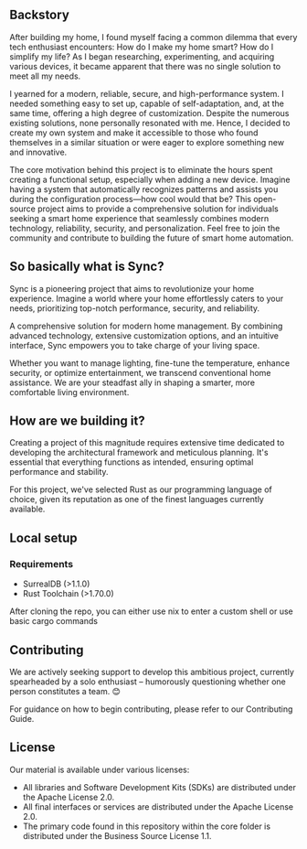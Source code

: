 <h2>Backstory</h2>

After building my home, I found myself facing a common dilemma that every tech enthusiast encounters: How do I make my home smart? How do I simplify my life? As I began researching, experimenting, and acquiring various devices, it became apparent that there was no single solution to meet all my needs.

I yearned for a modern, reliable, secure, and high-performance system. I needed something easy to set up, capable of self-adaptation, and, at the same time, offering a high degree of customization. Despite the numerous existing solutions, none personally resonated with me. Hence, I decided to create my own system and make it accessible to those who found themselves in a similar situation or were eager to explore something new and innovative.

The core motivation behind this project is to eliminate the hours spent creating a functional setup, especially when adding a new device. Imagine having a system that automatically recognizes patterns and assists you during the configuration process—how cool would that be? This open-source project aims to provide a comprehensive solution for individuals seeking a smart home experience that seamlessly combines modern technology, reliability, security, and personalization. Feel free to join the community and contribute to building the future of smart home automation.

<h2>So basically what is Sync?</h2>

Sync is a pioneering project that aims to revolutionize your home experience. 
Imagine a world where your home effortlessly caters to your needs, prioritizing top-notch performance, security, and reliability. 

A comprehensive solution for modern home management. By combining advanced technology, extensive customization options, and an intuitive interface, Sync empowers you to take charge of your living space. 

Whether you want to manage lighting, fine-tune the temperature, enhance security, or optimize entertainment, we transcend conventional home assistance. We are your steadfast ally in shaping a smarter, more comfortable living environment.

<h2>How are we building it?</h2>

Creating a project of this magnitude requires extensive time dedicated to developing the architectural framework and meticulous planning. It's essential that everything functions as intended, ensuring optimal performance and stability.

For this project, we've selected Rust as our programming language of choice, given its reputation as one of the finest languages currently available.

<h2>Local setup</h2>

<h3>Requirements</h3>

- SurrealDB (>1.1.0)
- Rust Toolchain (>1.70.0)

After cloning the repo, you can either use nix to enter a custom shell or use basic cargo commands

<h2>Contributing</h2>

We are actively seeking support to develop this ambitious project, currently spearheaded by a solo enthusiast – humorously questioning whether one person constitutes a team. 😊

For guidance on how to begin contributing, please refer to our Contributing Guide.

<h2>License</h2>

Our material is available under various licenses:

- All libraries and Software Development Kits (SDKs) are distributed under the Apache License 2.0.
- All final interfaces or services are distributed under the Apache License 2.0.
- The primary code found in this repository within the core folder is distributed under the Business Source License 1.1.